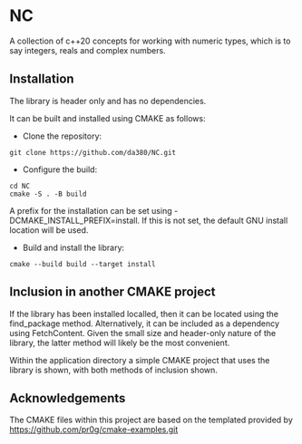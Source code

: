 # NC

A collection of c++20 concepts for working with numeric types, which is to say integers, reals and complex numbers. 

## Installation

The library is header only and has no dependencies. 

It can be built and installed using CMAKE as follows:

- Clone the repository:
```
git clone https://github.com/da380/NC.git
```

- Configure the build:
```
cd NC
cmake -S . -B build
```
A prefix for the installation can be set using -DCMAKE_INSTALL_PREFIX=install. If this is not set, 
the default GNU install location will be used. 

- Build and install the library:
```
cmake --build build --target install
```

## Inclusion in another CMAKE project

If the library has been installed localled, then it can be 
located using the find_package method. Alternatively, it 
can be included as a dependency using FetchContent. Given the
small size and header-only nature of the library, the latter 
method will likely be the most convenient. 

Within the application directory a simple CMAKE project that uses the library is shown, with both methods of inclusion shown. 

## Acknowledgements

The CMAKE files within this project are based on the templated provided by https://github.com/pr0g/cmake-examples.git
